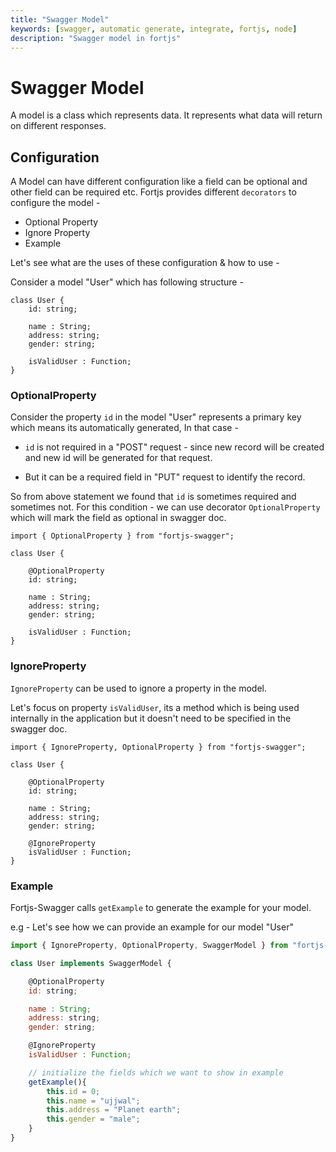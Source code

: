 ```yaml
---
title: "Swagger Model"
keywords: [swagger, automatic generate, integrate, fortjs, node]
description: "Swagger model in fortjs"
---
```


# Swagger Model

A model is a class which represents data. It represents what data will return on different responses. 

## Configuration 

A Model can have different configuration like a field can be optional and other field can be required etc. Fortjs provides different `decorators` to configure the model -

* Optional Property
* Ignore Property
* Example

Let's see what are the uses of these configuration & how to use -    

Consider a model "User" which has following structure - 

```
class User {
    id: string;

    name : String;
    address: string;
    gender: string;

    isValidUser : Function;
}
```

### OptionalProperty

Consider the property `id` in the model "User" represents a primary key which means its automatically generated, In that case - 

* `id` is not required in a "POST" request - since new record will be created and new id will be generated for that request.

* But it can be a required field in "PUT" request to identify the record.

So from above statement we found that `id` is sometimes required and sometimes not. For this condition - we can use decorator `OptionalProperty` which will mark the field as optional in swagger doc.

```
import { OptionalProperty } from "fortjs-swagger";

class User {

    @OptionalProperty
    id: string;

    name : String;
    address: string;
    gender: string;

    isValidUser : Function;
}
```


### IgnoreProperty

`IgnoreProperty` can be used to ignore a property in the model.

Let's focus on property `isValidUser`, its a method which is being used internally in the application but it doesn't need to be specified in the swagger doc.

```
import { IgnoreProperty, OptionalProperty } from "fortjs-swagger";

class User {

    @OptionalProperty
    id: string;

    name : String;
    address: string;
    gender: string;

    @IgnoreProperty
    isValidUser : Function;
}
```

### Example 

Fortjs-Swagger calls `getExample` to generate the example for your model.

e.g - Let's see how we can provide an example for our model "User" 

```javascript
import { IgnoreProperty, OptionalProperty, SwaggerModel } from "fortjs-swagger";

class User implements SwaggerModel {

    @OptionalProperty
    id: string;

    name : String;
    address: string;
    gender: string;

    @IgnoreProperty
    isValidUser : Function;

    // initialize the fields which we want to show in example  
    getExample(){
        this.id = 0;
        this.name = "ujjwal";
        this.address = "Planet earth";
        this.gender = "male";
    }
}

```







